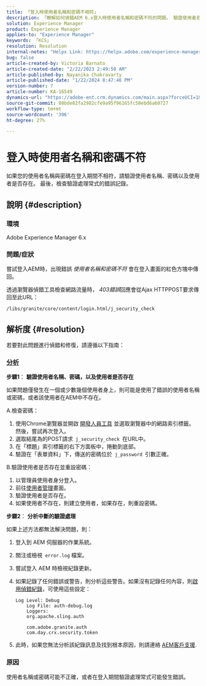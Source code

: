```yaml
---
title: 「登入時使用者名稱和密碼不相符」
description: 「瞭解如何偵錯AEM 6.x登入時使用者名稱和密碼不符的問題。 驗證使用者名稱、密碼並檢查錯誤記錄。」
solution: Experience Manager
product: Experience Manager
applies-to: "Experience Manager"
keywords: 「KCS」
resolution: Resolution
internal-notes: "Helpx Link: https://helpx.adobe.com/experience-manager/kb/user-name-and-password-do-not-match-on-login.html"
bug: false
article-created-by: Victoria Barnato
article-created-date: "2/22/2023 2:49:50 AM"
article-published-by: Nayanika Chakravarty
article-published-date: "1/22/2024 8:47:46 PM"
version-number: 7
article-number: KA-16549
dynamics-url: "https://adobe-ent.crm.dynamics.com/main.aspx?forceUCI=1&pagetype=entityrecord&etn=knowledgearticle&id=e998cd92-5bb2-ed11-83fe-6045bd0067ea"
source-git-commit: 88bde82fa2982cfe9a95f96165fc50ebd6a60727
workflow-type: tm+mt
source-wordcount: '396'
ht-degree: 27%

---
```


# 登入時使用者名稱和密碼不符


如果您的使用者名稱與密碼在登入期間不相符，請驗證使用者名稱、密碼以及使用者是否存在。 最後，檢查驗證處理常式的錯誤記錄。

## 說明 {#description}


### 環境

Adobe Experience Manager 6.x

### 問題/症狀

嘗試登入AEM時，出現錯誤 *使用者名稱和密碼不符* 會在登入畫面的紅色方塊中傳回。

透過瀏覽器偵錯工具檢查網路流量時， *403錯誤*&#x200B;回應會從Ajax HTTPPOST要求傳回至此URL：

`/libs/granite/core/content/login.html/j_security_check`


## 解析度 {#resolution}


若要對此問題進行偵錯和修復，請遵循以下指南：

### <u><b>分析</b></u>

<b>步驟1</b>： <b>驗證使用者名稱、密碼，以及使用者是否存在</b>

如果問題僅發生在一個或少數幾個使用者身上，則可能是使用了錯誤的使用者名稱或密碼，或者該使用者在AEM中不存在。

A.檢查密碼：

1. 使用Chrome瀏覽器並開啟 [開發人員工具](https://developer.chrome.com/devtools) 並選取瀏覽器中的網路索引標籤。 然後，嘗試再次登入。
2. 選取結尾為的POST請求` j_security_check `在URL中。
3. 在「標題」索引標籤的右下方面板中，捲動到底部。
4. 驗證在「表單資料」下，傳送的密碼位於` j_password `引數正確。


B.驗證使用者是否存在並重設密碼：

1. 以管理員使用者身分登入。
2. 前往[使用者管理](https://experienceleague.adobe.com/docs/experience-manager-65/administering/home.html?lang=en&amp;amp;topic=/experience-manager/6-5/sites/administering/morehelp/security.ug.js)畫面。
3. 驗證使用者是否存在。
4. 如果使用者不存在，則建立使用者，如果存在，則重設密碼。


<b>步驟2</b>： <b>分析中斷的驗證處理</b>

如果上述方法都無法解決問題，則：

1. 登入到 AEM 伺服器的作業系統。
2. 關注或檢視` error.log` 檔案。
3. 嘗試登入 AEM 時檢視紀錄更新。
4. 如果記錄了任何錯誤或警告，則分析這些警告。如果沒有記錄任何內容，則[啟用偵錯紀錄](https://experienceleague.adobe.com/docs/experience-manager-65/deploying/configuring/configure-logging.html)，可使用這些設定：


   ```
   Log Level: Debug
       Log File: auth-debug.log
       Loggers:
       org.apache.sling.auth
   
       com.adobe.granite.auth
       com.day.crx.security.token
   ```


5. 此時，如果您無法分析該紀錄訊息及找到根本原因，則請連絡 [AEM客戶支援](https://experienceleague.adobe.com/?lang=zh-Hant?support-solution=Experience+Manager#support).


### <b>原因</b>

使用者名稱或密碼可能不正確，或者在登入期間驗證處理常式可能發生錯誤。
